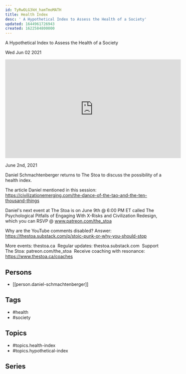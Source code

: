 ```yaml
---
id: TyRwOLG3kH_hamTmoMATH
title: Health Index
desc: ' A Hypothetical Index to Assess the Health of a Society'
updated: 1644961726943
created: 1622584800000
---
```



 A Hypothetical Index to Assess the Health of a Society

Wed Jun 02 2021

<iframe width="560" height="315" src="https://www.youtube.com/embed/Kr2nhiNCOXo" title="Health Index: A Hypothetical Index to Assess the Health of a Society w/ Daniel Schmachtenberger" frameborder="0" allow="accelerometer; autoplay; clipboard-write; encrypted-media; gyroscope; picture-in-picture" allowfullscreen ></iframe>

June 2nd, 2021

Daniel Schmachtenberger returns to The Stoa to discuss the possibility of a health index. 

The article Daniel mentioned in this session: https://civilizationemerging.com/the-dance-of-the-tao-and-the-ten-thousand-things

Daniel's next event at The Stoa is on June 9th @ 6:00 PM ET called The Psychological Pitfalls of Engaging With X-Risks and Civilization Redesign, which you can RSVP @ www.patreon.com/the_stoa

Why are the YouTube comments disabled? Answer: https://thestoa.substack.com/p/stoic-punk-or-why-you-should-stop

More events: thestoa.ca 
Regular updates: thestoa.substack.com 
Support The Stoa: patreon.com/the_stoa 
Receive coaching with resonance: https://www.thestoa.ca/coaches

## Persons

- [[person.daniel-schmachtenberger]]

## Tags

- #health
- #society

## Topics

- #topics.health-index
- #topics.hypothetical-index

## Series



